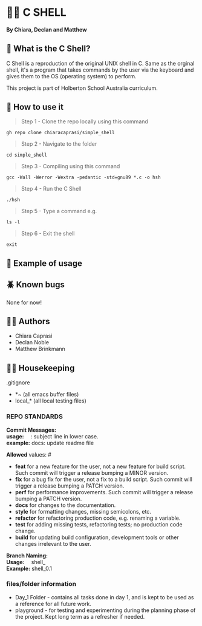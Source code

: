 #  🌊🐚 C SHELL 
#### By Chiara, Declan and Matthew

## 🤿 What is the C Shell? 

C Shell is a reproduction of the original UNIX shell in C. Same as the orginal shell, it's a program that takes commands by the user via the keyboard and gives them to the OS (operating system) to perform. 

This project is part of Holberton School Australia curriculum. 

## 🦪 How to use it 

> Step 1 - Clone the repo locally using this command
```
gh repo clone chiaracaprasi/simple_shell
```
> Step 2 - Navigate to the folder 
```
cd simple_shell
```
> Step 3 - Compiling using this command 
```
gcc -Wall -Werror -Wextra -pedantic -std=gnu89 *.c -o hsh 
```

> Step 4 - Run the C Shell
```
./hsh
```
> Step 5 - Type a command e.g.
```
ls -l 
```
> Step 6 - Exit the shell 
```
exit 
```

## 🦀 Example of usage

## 🪲 Known bugs

None for now!

## ✍🏽 Authors

- Chiara Caprasi
- Declan Noble
- Matthew Brinkmann 

## 🧹🧺 Housekeeping


.gitignore
- *~ (all emacs buffer files)
- local_* (all local testing files)

### REPO STANDARDS
**Commit Messages:**   
**usage:**   <type>: subject line in lower case.   
**example:** docs: update readme file   

**Allowed** <type> values: #
- **feat** for a new feature for the user, not a new feature for build script. Such commit will trigger a release bumping a MINOR version.
- **fix** for a bug fix for the user, not a fix to a build script. Such commit will trigger a release bumping a PATCH version.
- **perf** for performance improvements. Such commit will trigger a release bumping a PATCH version.
- **docs** for changes to the documentation.
- **style** for formatting changes, missing semicolons, etc.
- **refactor** for refactoring production code, e.g. renaming a variable.
- **test** for adding missing tests, refactoring tests; no production code change.
- **build** for updating build configuration, development tools or other changes irrelevant to the user.
   
**Branch Naming:**   
**Usage:**   shell_<tasknumber>   
**Example:** shell_0.1   

### files/folder information
- Day_1 Folder - contains all tasks done in day 1, and is kept to be used as a reference for all future work.
- playground - for testing and experimenting during the planning phase of the project. Kept long term as a refresher if needed.

